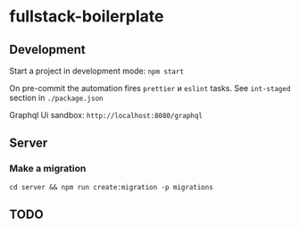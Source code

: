 # fullstack-boilerplate

## Development
Start a project in development mode: `npm start`

On pre-commit the automation fires `prettier` и `eslint` tasks. See `int-staged` section in `./package.json`

Graphql Ui sandbox: `http://localhost:8080/graphql`

## Server
### Make a migration
`cd server && npm run create:migration -p migrations`
## TODO 


